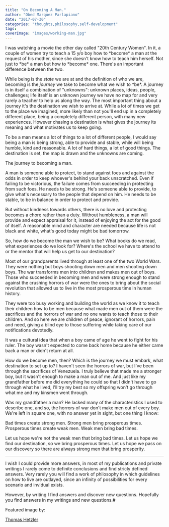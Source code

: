 ```yaml
---
title: "On Becoming A Man."
author: "Obed Marquez Parlapiano"
date: "2017-07-30"
categories: "thoughts,philosophy,self-development"
tags:
coverImage: "images/working-man.jpg"
---
```


I was watching a movie the other day called "20th Century Women". In it, a couple of women try to teach a 15 y/o boy how to \*become\* a man at the request of his mother, since she doesn't know how to teach him herself. Not just to \*be\* a man but how to \*become\* one. There's an important difference between the two.

While being is the _state_ we are at and the definition of who we are, becoming is the _journey_ we take to become what we wish to \*be\*. A journey is in itself a combination of "unknowns": unknown places, ideas, people, challenges; life itself is an unknown journey we have no map for and very rarely a teacher to help us along the way. The most important thing about a journey it's the destination we wish to arrive at. While a lot of times we get to the place we imagined, more likely than not you'll end up in a completely different place, being a completely different person, with many new experiences. However chasing a destination is what gives the journey its meaning and what motivates us to keep going.

To be a man means a lot of things to a lot of different people, I would say being a man is being strong, able to provide and stable, while will being humble, kind and reasonable. A lot of hard things, a lot of good things. The destination is set, the map is drawn and the unknowns are coming.

The journey to becoming a man.

A man is someone able to protect, to stand against foes and against the odds in order to keep whoever's behind your back unscratched. Even if failing to be victorious, the failure comes from succeeding in protecting from such foes. He needs to be strong. He's someone able to provide, to give what's necessary to the people that depend on him. He needs to be stable, to be in balance in order to protect and provide.

But without kindness towards others, there is no love and protecting becomes a chore rather than a duty. Without humbleness, a man will provide and expect appraisal for it, instead of enjoying the act for the good of itself. A reasonable mind and character are needed because life is not black and white, what's good today might be bad tomorrow.

So, how do we become the man we wish to be? What books do we read, what experiences do we look for? Where's the school we have to attend to or the mentor that will help us get to our destination?

Most of our grandparents lived through at least one of the two World Wars. They were nothing but boys shooting down men and men shooting down boys. The war transforms men into children and makes men out of boys. Those who succeeded in becoming men and were strong enough to stand against the crushing horrors of war were the ones to bring about the social revolution that allowed us to live in the most prosperous time in human history.

They were too busy working and building the world as we know it to teach their children how to be men because what made men out of them were the sacrifices and the horrors of war and no one wants to teach those to their children. And so here we are children of peace, ignorant of horrors, pain and need, giving a blind eye to those suffering while taking care of our notifications devotedly.

It was a cultural idea that when a boy came of age he went to fight for his ruler. The boy wasn't expected to come back home because he either came back a man or didn't return at all.

How do we become men, then? Which is the journey we must embark, what destination to set up to? I haven't seen the horrors of war, but I've been through the sacrifices of Venezuela. I truly believe that made me a stronger boy, but it wasn't enough to make a man out of me. And just like my grandfather before me did everything he could so that I didn't have to go through what he lived, I'll try my best so my offspring won't go through what me and my kinsmen went through.

Was my grandfather a man? He lacked many of the characteristics I used to describe one, and so, the horrors of war don't make men out of every boy. We're left in square one, with no answer yet in sight, but one thing I know:

Bad times create strong men. Strong men bring prosperous times. Prosperous times create weak men. Weak men bring bad times.

Let us hope we're not the weak men that bring bad times. Let us hope we find our destination, so we bring prosperous times. Let us hope we pass on our discovery so there are always strong men that bring prosperity.

* * *

I wish I could provide more answers, in most of my publications and private writings I rarely come to definite conclusions and find stricly defined answers. Very rarely you will find a work of philosophy in which guidelines on how to live are outlayed, since an infinity of possibilities for every scenario and invidual exists.

However, by writing I find answers and discover new questions. Hopefully you find answers in my writings and new questions.#

Featured image by:

[Thomas Hetzler](https://unsplash.com/@thomashetzler?utm_medium=referral&utm_campaign=photographer-credit&utm_content=creditBadge "Unsplash - Thomas Hetzler")
